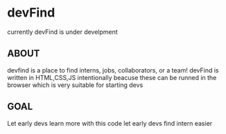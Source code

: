 # devFind
currently devFind is under develpment 

## ABOUT
devfind is a place to find interns, jobs, collaborators, or a team!
devFind is written in HTML,CSS,JS intentionally beacuse these can be runned in the browser which is very suitable for starting devs

## GOAL
Let early devs learn more with this code
let early devs find intern easier
